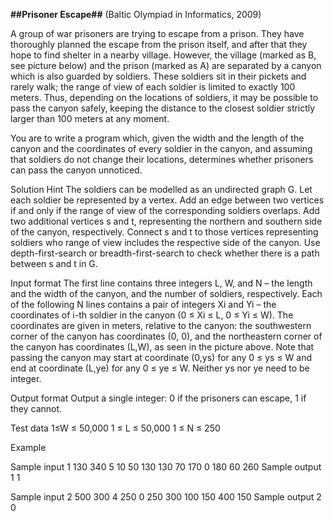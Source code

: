 **##Prisoner Escape##**
(Baltic Olympiad in Informatics, 2009)

A group of war prisoners are trying to escape from a prison. They have thoroughly planned the escape from the prison itself, and after that they hope to find shelter in a nearby village. However, the village (marked as B, see picture below) and the prison (marked as A) are separated by a canyon which is also guarded by soldiers. These soldiers sit in their pickets and rarely walk; the range of view of each soldier is limited to exactly 100 meters. Thus, depending on the locations of soldiers, it may be possible to pass the canyon safely, keeping the distance to the closest soldier strictly larger than 100 meters at any moment.

You are to write a program which, given the width and the length of the canyon and the coordinates of every soldier in the canyon, and assuming that soldiers do not change their locations, determines whether prisoners can pass the canyon unnoticed.

Solution Hint
The soldiers can be modelled as an undirected graph G. Let each soldier be represented by a vertex. Add an edge between two vertices if and only if the range of view of the corresponding soldiers overlaps. Add two additional vertices s and t, representing the northern and southern side of the canyon, respectively. Connect s and t to those vertices representing soldiers who range of view includes the respective side of the canyon. Use depth-first-search or breadth-first-search to check whether there is a path between s and t in G.

Input format
The first line contains three integers L, W, and N – the length and the width of the canyon, and the number of soldiers, respectively. Each of the following N lines contains a pair of integers Xi and Yi – the coordinates of i-th soldier in the canyon (0 ≤ Xi ≤ L, 0 ≤ Yi ≤ W). The coordinates are given in meters, relative to the canyon: the southwestern corner of the canyon has coordinates (0, 0), and the northeastern corner of the canyon has coordinates (L,W), as seen in the picture above. Note that passing the canyon may start at coordinate (0,ys) for any 0 ≤ ys ≤ W and end at coordinate (L,ye) for any 0 ≤ ye ≤ W. Neither ys nor ye need to be integer.

Output format
Output a single integer: 0 if the prisoners can escape, 1 if they cannot.

Test data
1≤W ≤ 50,000 1 ≤ L ≤ 50,000 1 ≤ N ≤ 250

Example

Sample input 1
130 340 5
10 50
130 130
70 170
0 180
60 260
Sample output 1
1

Sample input 2
500 300 4
250 0
250 300
100 150
400 150
Sample output 2
0
